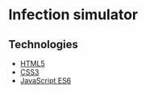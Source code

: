 # Infection simulator

## Technologies

- [HTML5](https://html.spec.whatwg.org/)
- [CSS3](https://www.w3.org/TR/CSS/)
- [JavaScript ES6](https://www.w3schools.com/Js/js_es6.asp)